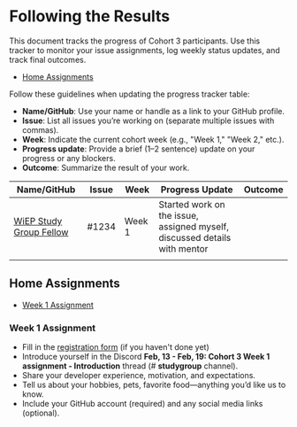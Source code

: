 # Following the Results

This document tracks the progress of Cohort 3 participants. Use this tracker to monitor your issue assignments, log weekly status updates, and track final outcomes.

- [Home Assignments](#home-assignments)

Follow these guidelines when updating the progress tracker table:

- **Name/GitHub**: Use your name or handle as a link to your GitHub profile.
- **Issue**: List all issues you’re working on (separate multiple issues with commas).
- **Week**: Indicate the current cohort week (e.g., "Week 1," "Week 2," etc.).
- **Progress update**: Provide a brief (1–2 sentence) update on your progress or any blockers.
- **Outcome**: Summarize the result of your work.

| Name/GitHub                         | Issue   | Week   | Progress Update                                                                   | Outcome |
|-------------------------------------|---------|--------|--------------------------------------------------------------------------|-----------|
| [WiEP Study Group Fellow](https://github.com/example) | #1234   | Week 1 | Started work on the issue, assigned myself, discussed details with mentor |           |
|                                   |         |        |                                                                          |           |

## Home Assignments

- [Week 1 Assignment](#week-1-assignment)

### Week 1 Assignment

- Fill in the [registration form](https://docs.google.com/forms/d/e/1FAIpQLSelX_L-Y-xN_G8t7sTatwPrIeKAbNlnLwANHB5cSTnHuoivuA/viewform) (if you haven't done yet)
- Introduce yourself in the Discord **Feb, 13 - Feb, 19: Cohort 3 Week 1 assignment - Introduction** thread (# **studygroup** channel).
- Share your developer experience, motivation, and expectations.
- Tell us about your hobbies, pets, favorite food—anything you’d like us to know.
- Include your GitHub account (required) and any social media links (optional).
